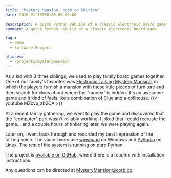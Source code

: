 ```yaml
---
title: "Mystery Mansion, corb.co Edition"
date: 2016-01-10T00:00:00-05:00

description: A quick Python rebuild of a classic electronic board game.
summary: A quick Python rebuild of a classic electronic board game.

tags:
  - Game
  - Software Project

aliases:
  - /projects/mysterymansion
---
```


As a kid with 3 three siblings, we used to play family board games together. One of our family's favorites was [Electronic Talking Mystery Mansion](<https://en.wikipedia.org/wiki/Mystery_Mansion_(board_game)#1990s_electronic_version>), in which the players furnish a mansion with these little pieces of furniture and then search for clues about where the "money" is hidden. It's an awesome game and it kind of feels like a combination of [Clue](https://en.wikipedia.org/wiki/Cluedo) and a dollhouse.
{{< youtube MZxvu_zb2CA >}}

At a recent family gathering, we went to play the game and discovered that the "computer" part wasn't reliably working. I joked that I could recreate the game... and a couple hours of tinkering later, we were playing again.

Later on, I went back through and recorded my best impression of the talking voice. The voice-overs use [winsound](https://docs.python.org/3.6/library/winsound.html) on Windows and [PyAudio](https://people.csail.mit.edu/hubert/pyaudio/) on Linux. The rest of the system is running on pure Python.

The project is [available on GitHub](https://github.com/corbanmailloux/MysteryMansion), where there is a readme with installation instructions.

Any questions can be directed at MysteryMansion@corb.co.
